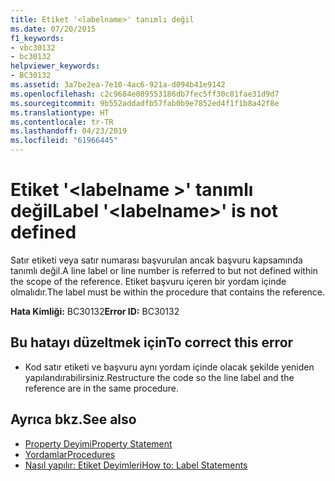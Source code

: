 ```yaml
---
title: Etiket '<labelname>' tanımlı değil
ms.date: 07/20/2015
f1_keywords:
- vbc30132
- bc30132
helpviewer_keywords:
- BC30132
ms.assetid: 3a7be2ea-7e10-4ac6-921a-d094b41e9142
ms.openlocfilehash: c2c9684e089553186db7fec5ff30c81fae31d9d7
ms.sourcegitcommit: 9b552addadfb57fab0b9e7852ed4f1f1b8a42f8e
ms.translationtype: HT
ms.contentlocale: tr-TR
ms.lasthandoff: 04/23/2019
ms.locfileid: "61966445"
---
```

# <a name="label-labelname-is-not-defined"></a><span data-ttu-id="edb2c-102">Etiket '\<labelname >' tanımlı değil</span><span class="sxs-lookup"><span data-stu-id="edb2c-102">Label '\<labelname>' is not defined</span></span>
<span data-ttu-id="edb2c-103">Satır etiketi veya satır numarası başvurulan ancak başvuru kapsamında tanımlı değil.</span><span class="sxs-lookup"><span data-stu-id="edb2c-103">A line label or line number is referred to but not defined within the scope of the reference.</span></span> <span data-ttu-id="edb2c-104">Etiket başvuru içeren bir yordam içinde olmalıdır.</span><span class="sxs-lookup"><span data-stu-id="edb2c-104">The label must be within the procedure that contains the reference.</span></span>  
  
 <span data-ttu-id="edb2c-105">**Hata Kimliği:** BC30132</span><span class="sxs-lookup"><span data-stu-id="edb2c-105">**Error ID:** BC30132</span></span>  
  
## <a name="to-correct-this-error"></a><span data-ttu-id="edb2c-106">Bu hatayı düzeltmek için</span><span class="sxs-lookup"><span data-stu-id="edb2c-106">To correct this error</span></span>  
  
- <span data-ttu-id="edb2c-107">Kod satır etiketi ve başvuru aynı yordam içinde olacak şekilde yeniden yapılandırabilirsiniz.</span><span class="sxs-lookup"><span data-stu-id="edb2c-107">Restructure the code so the line label and the reference are in the same procedure.</span></span>  
  
## <a name="see-also"></a><span data-ttu-id="edb2c-108">Ayrıca bkz.</span><span class="sxs-lookup"><span data-stu-id="edb2c-108">See also</span></span>

- [<span data-ttu-id="edb2c-109">Property Deyimi</span><span class="sxs-lookup"><span data-stu-id="edb2c-109">Property Statement</span></span>](../../visual-basic/language-reference/statements/property-statement.md)
- [<span data-ttu-id="edb2c-110">Yordamlar</span><span class="sxs-lookup"><span data-stu-id="edb2c-110">Procedures</span></span>](../../visual-basic/programming-guide/language-features/procedures/index.md)
- [<span data-ttu-id="edb2c-111">Nasıl yapılır: Etiket Deyimleri</span><span class="sxs-lookup"><span data-stu-id="edb2c-111">How to: Label Statements</span></span>](../../visual-basic/programming-guide/program-structure/how-to-label-statements.md)
